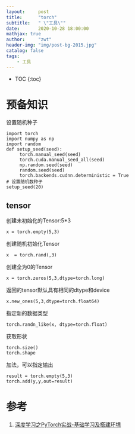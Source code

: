 ```yaml
---
layout:     post
title:      "torch"
subtitle:   " \"工具\""
date:       2020-10-28 18:00:00
mathjax: true
author:     "zwt"
header-img: "img/post-bg-2015.jpg"
catalog: false
tags:
    - 工具
---
```

* TOC
{:toc}

# 预备知识
设置随机种子
```
import torch
import numpy as np
import random
def setup_seed(seed):
     torch.manual_seed(seed)
     torch.cuda.manual_seed_all(seed)
     np.random.seed(seed)
     random.seed(seed)
     torch.backends.cudnn.deterministic = True
# 设置随机数种子
setup_seed(20)
```
## tensor
创建未初始化的Tensor:5*3
```
x = torch.empty(5,3)
```
创建随机初始化Tensor
```
x  = torch.rand(,3)
```
创建全为0的Tensor
```
x = torch.zeros(5,3,dtype=torch.long)
```
返回的tensor默认具有相同的dtype和device
```
x.new_ones(5,3,dtype=torch.float64)
```
指定新的数据类型
```
torch.randn_like(x, dtype=torch.float)
```
获取形状
```
torch.size()
torch.shape
```
加法，可以指定输出
```
result = torch.empty(5,3)
torch.add(y,y,out=result)
```


















# 参考

1. [深度学习之PyTorch实战-基础学习及搭建环境](https://www.kesci.com/mw/project/5e0036722823a10036ae9d1d)